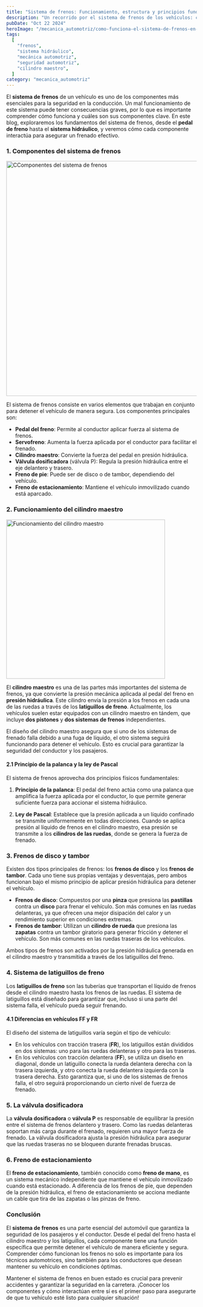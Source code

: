 ```yaml
---
title: "Sistema de frenos: Funcionamiento, estructura y principios fundamentales"
description: "Un recorrido por el sistema de frenos de los vehículos: cómo funciona, sus componentes principales, y los principios hidráulicos detrás de su funcionamiento. Todo lo que necesitas saber para entender cómo se garantiza la seguridad en la carretera."
pubDate: "Oct 22 2024"
heroImage: "/mecanica_automotriz/como-funciona-el-sistema-de-frenos-en-tu-vehiculo.webp"
tags:
  [
    "frenos",
    "sistema hidráulico",
    "mecánica automotriz",
    "seguridad automotriz",
    "cilindro maestro",
  ]
category: "mecanica_automotriz"
---
```


El **sistema de frenos** de un vehículo es uno de los componentes más esenciales para la seguridad en la conducción. Un mal funcionamiento de este sistema puede tener consecuencias graves, por lo que es importante comprender cómo funciona y cuáles son sus componentes clave. En este blog, exploraremos los fundamentos del sistema de frenos, desde el **pedal de freno** hasta el **sistema hidráulico**, y veremos cómo cada componente interactúa para asegurar un frenado efectivo.

### 1. Componentes del sistema de frenos

<img src="/mecanica_automotriz/como-funciona-el-sistema-de-frenos-en-tu-vehiculo1.png" alt="CComponentes del sistema de frenos" width="620"/>

El sistema de frenos consiste en varios elementos que trabajan en conjunto para detener el vehículo de manera segura. Los componentes principales son:

- **Pedal del freno**: Permite al conductor aplicar fuerza al sistema de frenos.
- **Servofreno**: Aumenta la fuerza aplicada por el conductor para facilitar el frenado.
- **Cilindro maestro**: Convierte la fuerza del pedal en presión hidráulica.
- **Válvula dosificadora** (válvula P): Regula la presión hidráulica entre el eje delantero y trasero.
- **Freno de pie**: Puede ser de disco o de tambor, dependiendo del vehículo.
- **Freno de estacionamiento**: Mantiene el vehículo inmovilizado cuando está aparcado.

### 2. Funcionamiento del cilindro maestro

<img src="/mecanica_automotriz/como-funciona-el-sistema-de-frenos-en-tu-vehiculo2.png" alt="Funcionamiento del cilindro maestro" width="420"/>

El **cilindro maestro** es una de las partes más importantes del sistema de frenos, ya que convierte la presión mecánica aplicada al pedal del freno en **presión hidráulica**. Este cilindro envía la presión a los frenos en cada una de las ruedas a través de los **latiguillos de freno**. Actualmente, los vehículos suelen estar equipados con un cilindro maestro en tándem, que incluye **dos pistones** y **dos sistemas de frenos** independientes.

El diseño del cilindro maestro asegura que si uno de los sistemas de frenado falla debido a una fuga de líquido, el otro sistema seguirá funcionando para detener el vehículo. Esto es crucial para garantizar la seguridad del conductor y los pasajeros.

#### 2.1 Principio de la palanca y la ley de Pascal

El sistema de frenos aprovecha dos principios físicos fundamentales:

1. **Principio de la palanca**: El pedal del freno actúa como una palanca que amplifica la fuerza aplicada por el conductor, lo que permite generar suficiente fuerza para accionar el sistema hidráulico.

2. **Ley de Pascal**: Establece que la presión aplicada a un líquido confinado se transmite uniformemente en todas direcciones. Cuando se aplica presión al líquido de frenos en el cilindro maestro, esa presión se transmite a los **cilindros de las ruedas**, donde se genera la fuerza de frenado.

### 3. Frenos de disco y tambor

Existen dos tipos principales de frenos: los **frenos de disco** y los **frenos de tambor**. Cada uno tiene sus propias ventajas y desventajas, pero ambos funcionan bajo el mismo principio de aplicar presión hidráulica para detener el vehículo.

- **Frenos de disco**: Compuestos por una **pinza** que presiona las **pastillas** contra un **disco** para frenar el vehículo. Son más comunes en las ruedas delanteras, ya que ofrecen una mejor disipación del calor y un rendimiento superior en condiciones extremas.
- **Frenos de tambor**: Utilizan un **cilindro de rueda** que presiona las **zapatas** contra un tambor giratorio para generar fricción y detener el vehículo. Son más comunes en las ruedas traseras de los vehículos.

Ambos tipos de frenos son activados por la presión hidráulica generada en el cilindro maestro y transmitida a través de los latiguillos del freno.

### 4. Sistema de latiguillos de freno

Los **latiguillos de freno** son las tuberías que transportan el líquido de frenos desde el cilindro maestro hasta los frenos de las ruedas. El sistema de latiguillos está diseñado para garantizar que, incluso si una parte del sistema falla, el vehículo pueda seguir frenando.

#### 4.1 Diferencias en vehículos FF y FR

El diseño del sistema de latiguillos varía según el tipo de vehículo:

- En los vehículos con tracción trasera (**FR**), los latiguillos están divididos en dos sistemas: uno para las ruedas delanteras y otro para las traseras.
- En los vehículos con tracción delantera (**FF**), se utiliza un diseño en diagonal, donde un latiguillo conecta la rueda delantera derecha con la trasera izquierda, y otro conecta la rueda delantera izquierda con la trasera derecha. Esto garantiza que, si uno de los sistemas de frenos falla, el otro seguirá proporcionando un cierto nivel de fuerza de frenado.

### 5. La válvula dosificadora

La **válvula dosificadora** o **válvula P** es responsable de equilibrar la presión entre el sistema de frenos delantero y trasero. Como las ruedas delanteras soportan más carga durante el frenado, requieren una mayor fuerza de frenado. La válvula dosificadora ajusta la presión hidráulica para asegurar que las ruedas traseras no se bloqueen durante frenadas bruscas.

### 6. Freno de estacionamiento

El **freno de estacionamiento**, también conocido como **freno de mano**, es un sistema mecánico independiente que mantiene el vehículo inmovilizado cuando está estacionado. A diferencia de los frenos de pie, que dependen de la presión hidráulica, el freno de estacionamiento se acciona mediante un cable que tira de las zapatas o las pinzas de freno.

### Conclusión

El **sistema de frenos** es una parte esencial del automóvil que garantiza la seguridad de los pasajeros y el conductor. Desde el pedal del freno hasta el cilindro maestro y los latiguillos, cada componente tiene una función específica que permite detener el vehículo de manera eficiente y segura. Comprender cómo funcionan los frenos no solo es importante para los técnicos automotrices, sino también para los conductores que desean mantener su vehículo en condiciones óptimas.

Mantener el sistema de frenos en buen estado es crucial para prevenir accidentes y garantizar la seguridad en la carretera. ¡Conocer los componentes y cómo interactúan entre sí es el primer paso para asegurarte de que tu vehículo esté listo para cualquier situación!
